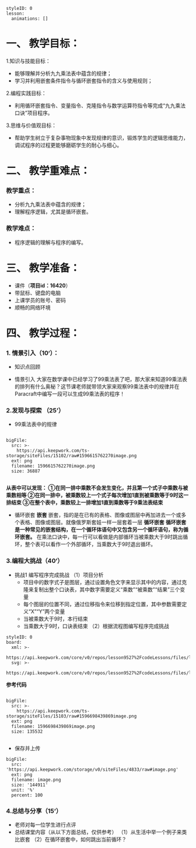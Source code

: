   
<style>
  .markdown-body hr {
    height: 1px;
  }
</style>





```@Lesson
styleID: 0
lesson:
  animations: []

```

# **一、	教学目标：**
1.知识与技能目标：
* 能够理解并分析九九乘法表中蕴含的规律；
* 学习并利用嵌套条件指令与循环嵌套指令的含义与使用规则；

2.编程实践目标：
* 利用循环嵌套指令、变量指令、克隆指令与数学运算符指令等完成“九九乘法口诀”项目程序。

3.思维与价值观目标：
* 帮助学生树立于复杂事物现象中发现规律的意识，锻炼学生的逻辑思维能力，调试程序的过程更能够磨砺学生的耐心与细心。

# **二、	教学重难点：**

### 教学重点：
* 分析九九乘法表中蕴含的规律；
* 理解程序逻辑，尤其是循环嵌套。
### 教学难点：
* 程序逻辑的理解与程序的编写。

# **三、	教学准备：**
* 课件（**项目id：16420**）
* 带鼠标、键盘的电脑
* 上课学员的账号、密码
* 顺畅的网络环境


# **四、	教学过程：**
### **1.	情景引入（10‘）：**
* 知识点回顾
  
 * 情景引入
   大家在数学课中已经学习了99乘法表了吧，那大家来知道99乘法表的排列有什么奥秘？这节课老师就带领大家来观察99乘法表中的规律并在Paracraft中编写一段可以生成99乘法表的程序！


### **2.发现与探索	（25’）**
* 99乘法表中的规律
  
 
```@BigFile

bigFile:
  src: >-
    https://api.keepwork.com/ts-storage/siteFiles/15102/raw#1596615762270image.png
  ext: png
  filename: 1596615762270image.png
  size: 36887
          
```

  
  **从表中可以发现：
  ①在同一排中乘数不会发生变化，并且第一个式子中乘数与被乘数相等
  ②在同一排中，被乘数较上一个式子每次增加1直到被乘数等于9时这一排结束
  ③在整个表中，乘数较上一排增加1直到乘数等于9乘法表结束**
* 循环嵌套
   **嵌套**
   嵌套，指的是在已有的表格、图像或图层中再加进去一个或多个表格、图像或图层。就像俄罗斯套娃一样一层套着一层
   **循环嵌套**
    **循环嵌套是一种常见的嵌套结构，在一个循环体语句中又包含另一个循环语句，称为循环嵌套。**
    在乘法口诀中，每一行可以看做是内部循环当被乘数大于9时跳出循环，整个表可以看作一个外部循环，当乘数大于9时退出循环。

  

### **3.编程大挑战（40‘）**
 
* 挑战1
  编写程序完成挑战
（1）项目分析
  * 项目中的数字式子是图层，通过设置角色文字来显示其中的内容，通过克隆来复制出整个口诀表，其中数字需要定义“乘数”“被乘数”“结果”三个变量
  * 每个图层的位置不同，通过位移指令来位移到指定位置，其中参数需要定义“X”“Y”两个变量
  * 当被乘数大于9时，本行结束
  * 当乘数大于9时，口诀表结束
（2）根据流程图编写程序完成挑战
   
```@Board
styleID: 0
board:
  xml: >-
    https://api.keepwork.com/core/v0/repos/lesson9527%2FcodeLessons/files/lesson9527%2FcodeLessons%2F_config%2Fboard%2F99%E4%B9%98%E6%B3%95%E5%8F%A3%E8%AF%80.xml
  svg: >-
    https://api.keepwork.com/core/v0/repos/lesson9527%2FcodeLessons/files/lesson9527%2FcodeLessons%2F_config%2Fboard%2F99%E4%B9%98%E6%B3%95%E5%8F%A3%E8%AF%80.svg

```
**参考代码**
 
```@BigFile

bigFile:
  src: >-
    https://api.keepwork.com/ts-storage/siteFiles/15103/raw#1596698439869image.png
  ext: png
  filename: 1596698439869image.png
  size: 135532
          
```

    
  
* 保存并上传
 
```@BigFile
bigFile:
  src: 'https://api.keepwork.com/storage/v0/siteFiles/4833/raw#image.png'
  ext: png
  filename: image.png
  size: '144911'
  unit: '%'
  percent: 100

```




### **4.总结与分享（15‘）**
* 老师对每一位学生进行点评
* 总结课堂内容（从以下方面总结，仅供参考）
   （1）从生活中举一个例子来类比嵌套
   （2）在循环嵌套中，如何跳出当前循环？